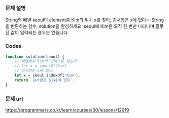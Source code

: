### 문제 설명
String형 배열 seoul의 element중 Kim의 위치 x를 찾아, 김서방은 x에 있다는 String을 반환하는 함수, solution을 완성하세요. 
seoul에 Kim은 오직 한 번만 나타나며 잘못된 값이 입력되는 경우는 없습니다.

### Codes 
```js
function solution(seoul) {
    // 배열에서 kim의 인덱스를 찾는다
    // let x = indexOf(kim)
    // 김서방은 x에 있다
    let x = seoul.indexOf('Kim');
    return `김서방은 ${x}에 있다`;
}
```
### 문제 url
https://programmers.co.kr/learn/courses/30/lessons/12919

